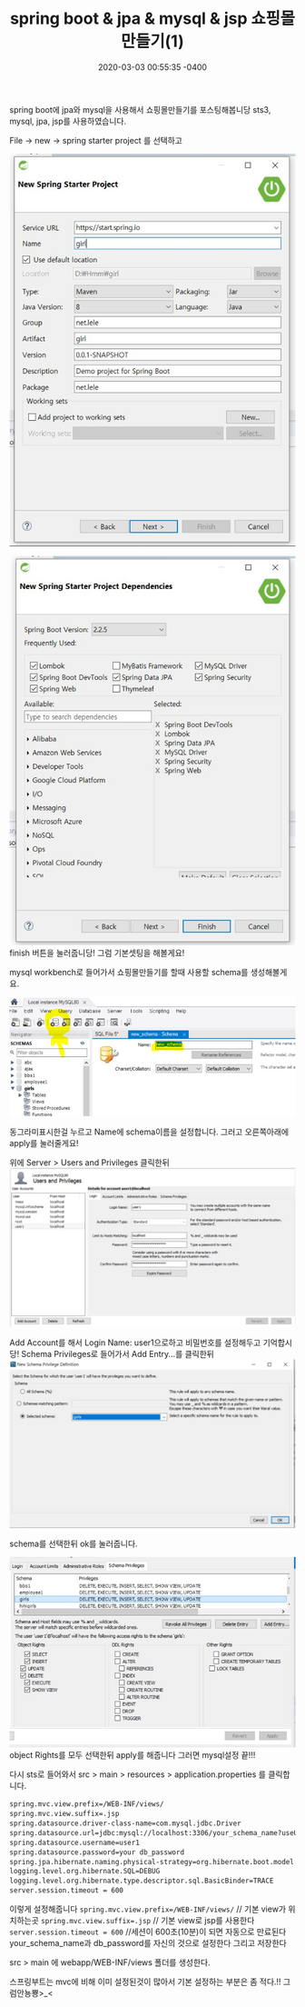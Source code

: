 ﻿---
title: "spring boot & jpa & mysql & jsp 쇼핑몰 만들기(1)"
date: 2020-03-03 00:55:35 -0400
categories: [springboot]
---

spring boot에 jpa와 mysql을 사용해서 쇼핑몰만들기를 포스팅해봅니당
sts3, mysql, jpa, jsp를 사용하였습니다.

File -> new -> spring starter project 를 선택하고

![1](../../assets/1.JPG)

![2](../../assets/2.JPG)
finish 버튼을 눌러줍니당! 그럼 기본셋팅을 해볼게요!

mysql workbench로 들어가서 쇼핑몰만들기를 할때 사용할 schema를 생성해볼게요.

![이미지3](../../assets/3.JPG)

동그라미표시한걸 누르고 Name에 schema이름을 설정합니다. 그러고 오른쪽아래에 apply를 눌러줄게요!

위에 Server > Users and Privileges 클릭한뒤  
![이미지5](../../assets/5.JPG)

Add Account를 해서 Login Name: user1으로하고 비밀번호를 설정해두고 기억합시당!
 Schema Privileges로 들어가서 Add Entry...를 클릭한뒤
![이미지1](../../assets/6.JPG)

schema를 선택한뒤 ok를 눌러줍니다.

![이미지1](../../assets/7.JPG)
object Rights를 모두 선택한뒤 apply를 해줍니다 그러면 mysql설정 끝!!!

다시 sts로 들어와서 src > main > resources > application.properties 를 클릭합니다.

```html
spring.mvc.view.prefix=/WEB-INF/views/
spring.mvc.view.suffix=.jsp
spring.datasource.driver-class-name=com.mysql.jdbc.Driver
spring.datasource.url=jdbc:mysql://localhost:3306/your_schema_name?useUnicode=yes&zeroDateTimeBehavior=convertToNull&characterEncoding=UTF-8&allowMultiQueries=true&serverTimezone=Asia/Seoul
spring.datasource.username=user1
spring.datasource.password=your db_password
spring.jpa.hibernate.naming.physical-strategy=org.hibernate.boot.model.naming.PhysicalNamingStrategyStandardImpl
logging.level.org.hibernate.SQL=DEBUG
logging.level.org.hibernate.type.descriptor.sql.BasicBinder=TRACE
server.session.timeout = 600
```
이렇게 설정해줍니다
`spring.mvc.view.prefix=/WEB-INF/views/` // 기본 view가 위치하는곳
`spring.mvc.view.suffix=.jsp` // 기본 view로 jsp를 사용한다
`server.session.timeout = 600` //세션이 600초(10분)이 되면 자동으로 만료된다
your_schema_name과 db_password를 자신의 것으로 설정한다 그리고 저장한다

src > main 에 webapp/WEB-INF/views 폴더를 생성한다.


스프링부트는 mvc에 비해 이미 설정된것이 많아서 기본 설정하는 부분은 좀 적다.!! 그럼안뇽뿅>_< 
